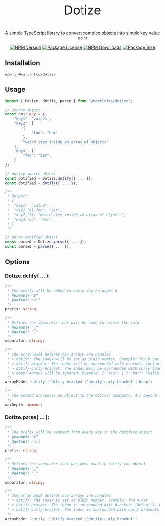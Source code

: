 <p align="center" style="font-size: 40px;">Dotize</p>

<p align="center">A simple TypeScript library to convert complex objects into simple key value pairs</p>
<p align="center">
    <a href="https://www.npmjs.com/package/@marxlnfcs/dotize" target="_blank"><img src="https://img.shields.io/npm/v/@marxlnfcs/dotize.svg" alt="NPM Version" /></a>
    <a href="https://www.npmjs.com/package/@marxlnfcs/dotize" target="_blank"><img src="https://img.shields.io/npm/l/@marxlnfcs/dotize.svg" alt="Package License" /></a>
    <a href="https://www.npmjs.com/package/@marxlnfcs/dotize" target="_blank"><img src="https://img.shields.io/npm/dm/@marxlnfcs/dotize.svg" alt="NPM Downloads" /></a>
    <a href="https://www.npmjs.com/package/@marxlnfcs/dotize" target="_blank"><img src="https://img.shields.io/bundlephobia/min/@marxlnfcs/dotize?label=size" alt="Package Size" /></a>
</p>

## Installation
```
npm i @marxlnfcs/dotize
```

## Usage
```typescript
import { Dotize, dotify, parse } from '@marxlnfcs/dotize';

// source object
const obj: any = {
    "key1": 'value1',
    "key2": [
        {
            "foo": "bar"
        },
        "weird_item_inside_an_array_of_objects"
    ],
    "key3": {
        "foo": "bar",
    }
};

// dotify source object
const dotified = Dotize.dotify({ ... });
const dotified = dotify({ ... });

/**
 * Output:
 * {
 *  "key1": "value",
 *  "key2.[0].foo": "bar",
 *  "key2.[1]: "weird_item_inside_an_array_of_objects",
 *  "key3.foo": "bar",
 * }
 */

// parse dotified object
const parsed = Dotize.parse({ ... });
const parsed = parse({ ... });

```

## Options
### Dotize.dotify( ... ):
```typescript
/**
 * The prefix will be added to every key on depth 0
 * @example "$"
 * @default null
 */
prefix: string;

/**
 * Defines the separator that will be used to create the path
 * @example "_"
 * @default "."
 */
separator: string;

/**
 * The array mode defines how arrays are handled
 * > dotify: The index will be set as plain number. Example: foo.0.bar
 * > dotify-bracket: The index will be surrounded with brackets (default). Example: "foo.[0].bar"
 * > dotify-curly-bracket: The index will be surrounded with curly brackets. Example: "foo.{0}.bar"
 * > keep: Arrays will be ignored. Example: { "foo": [ { "bar": "Hello World!" } ] }
 */
arrayMode: 'dotify'|'dotify-bracked'|'dotify-curly-bracket'|'keep';

/**
 * The method processes an object to the defined maxDepth. All beyond the maxDepth gets added to the dotified object as a whole
 */
maxDepth: number;
```

### Dotize.parse( ... ):
```typescript
/**
 * The prefix will be removed from every key in the dotified object
 * @example "$"
 * @default null
 */
prefix: string;

/**
 * Defines the separator that has been used to dotify the object
 * @example "_"
 * @default "."
 */
separator: string;

/**
 * The array mode defines how arrays are handled
 * > dotify: The index is set as plain number. Example: foo.0.bar
 * > dotify-bracket: The index is surrounded with brackets (default). Example: "foo.[0].bar"
 * > dotify-curly-bracket: The index is surrounded with curly brackets. Example: "foo.{0}.bar"
 */
arrayMode: 'dotify'|'dotify-bracked'|'dotify-curly-bracket';
```